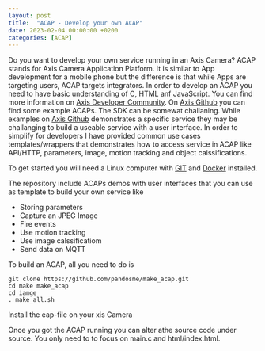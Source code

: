 ```yaml
---
layout: post
title:  "ACAP - Develop your own ACAP"
date: 2023-02-04 00:00:00 +0200
categories: [ACAP]
---
```

Do you want to develop your own service running in an Axis Camera?  ACAP stands for Axis Camera Application Platform.  It is similar to App development for a mobile phone but the difference is that while Apps are targeting users,  ACAP targets integrators.
In order to develop an ACAP you need to have basic understanding of C, HTML anf JavaScript.  You can find more information on [Axis Developer Community](https://www.axis.com/developer-community/acap).  On [Axis Github](https://github.com/AxisCommunications/acap3-examples) you can find some example ACAPs. The SDK can be somewat challaning.  While examples on [Axis Github](https://github.com/AxisCommunications/acap3-examples) demonstrates a specific service they may be challanging to build a useable service with a user interface.  In order to simplify for developers I have provided common use cases templates/wrappers that demonstrates how to access service in ACAP like API/HTTP, parameters, image, motion tracking and object calssifications.

To get started you will need a Linux computer with [GIT](https://git-scm.com/book/en/v2/Getting-Started-Installing-Git) and [Docker](https://docs.docker.com/engine/install/) installed.

The repository include ACAPs demos with user interfaces that you can use as template to build your own service like
* Storing parameters
* Capture an JPEG Image
* Fire events
* Use motion tracking
* Use image calssificatiom
* Send data on MQTT

To build an ACAP, all you need to do is

```
git clone https://github.com/pandosme/make_acap.git
cd make make_acap
cd iamge
. make_all.sh
```
Install the eap-file on your xis Camera

Once you got the ACAP running you can alter athe source code under source.  You only need to to focus on main.c and html/index.html.

